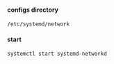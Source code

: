 #### configs directory
```
/etc/systemd/network
```

#### start
```
systemctl start systemd-networkd
```
